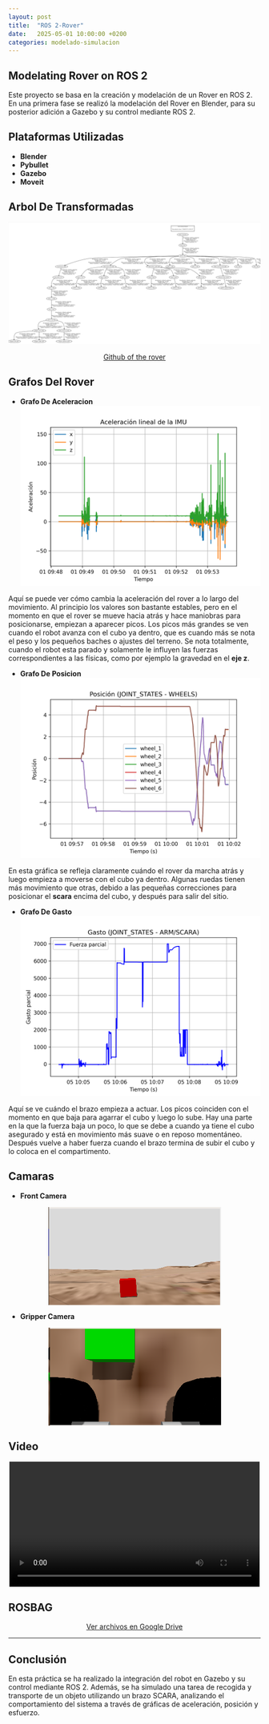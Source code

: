 ```yaml
---
layout: post
title:  "ROS 2-Rover"
date:   2025-05-01 10:00:00 +0200
categories: modelado-simulacion
---
```


## Modelating Rover on ROS 2

Este proyecto se basa en la creación y modelación de un Rover en ROS 2. 
En una primera fase se realizó la modelación del Rover en Blender, para su posterior adición a Gazebo y su control mediante ROS 2.

## **Plataformas Utilizadas**

- **Blender**
- **Pybullet**
- **Gazebo**
- **Moveit**

## **Arbol De Transformadas**

![Animación de ejemplo](/assets/images/Captura%20desde%202025-05-01%2018-44-34.png)
<div style="text-align: center;">
  <a href="https://github.com/avalen2022/danieljr_armed_rover_ROS_2" target="_blank">Github of the rover</a>
</div>

## **Grafos Del Rover**

- **Grafo De Aceleracion**
![Animación de ejemplo](/assets/images/grafico_aceleracion.png)


Aquí se puede ver cómo cambia la aceleración del rover a lo largo del movimiento. Al principio los valores son bastante estables, pero en el momento en que el rover se mueve hacia atrás y hace maniobras para posicionarse, empiezan a aparecer picos. Los picos más grandes se ven cuando el robot avanza con el cubo ya dentro, que es cuando más se nota el peso y los pequeños baches o ajustes del terreno.
Se nota totalmente, cuando el robot esta parado y solamente le influyen las fuerzas correspondientes a las físicas, como por ejemplo la gravedad en el **eje z**.

- **Grafo De Posicion**
![Animación de ejemplo](/assets/images/grafico_posicion.png)

En esta gráfica se refleja claramente cuándo el rover da marcha atrás y luego empieza a moverse con el cubo ya dentro. Algunas ruedas tienen más movimiento que otras, debido a las pequeñas correcciones para posicionar el **scara** encima del cubo, y después para salir del sitio.

- **Grafo De Gasto**
![Animación de ejemplo](/assets/images/grafico_gasto_parcial_.png)

Aquí se ve cuándo el brazo empieza a actuar. Los picos coinciden con el momento en que baja para agarrar el cubo y luego lo sube. Hay una parte en la que la fuerza baja un poco, lo que se debe a cuando ya tiene el cubo asegurado y está en movimiento más suave o en reposo momentáneo. Después vuelve a haber fuerza cuando el brazo termina de subir el cubo y lo coloca en el compartimento.

## **Camaras**
- **Front Camera**
<div style="display: flex; justify-content: center;">
    <img src="/assets/images/front_camera.png" alt="Imagen de ejemplo">
</div>

- **Gripper Camera**
<div style="display: flex; justify-content: center;">
    <img src="/assets/images/gripper_camera.png" alt="Imagen de ejemplo">
</div>

## **Video**
<div style="display: flex; justify-content: center;">
  <video width="500" controls>
    <source src="{{ '/assets/videos/danieljr_rover_.mp4' | relative_url }}" type="video/webm">
    Tu navegador no soporta videos en formato WebM.
  </video>
</div>

## **ROSBAG**
<div style="text-align: center;">
  <a href="https://drive.google.com/drive/folders/1VN2PsVczo4zJnjfGJdyYVtV7DMUfw1vY?usp=sharing" target="_blank">Ver archivos en Google Drive</a>
</div>

---

## **Conclusión**

En esta práctica se ha realizado la integración del robot en Gazebo y su control mediante ROS 2. Además, se ha simulado una tarea de recogida y transporte de un objeto utilizando un brazo SCARA, analizando el comportamiento del sistema a través de gráficas de aceleración, posición y esfuerzo.

